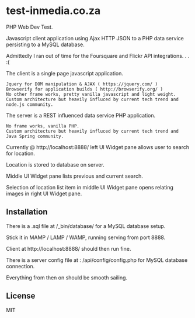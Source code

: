 # test-inmedia.co.za

  PHP Web Dev Test.

  Javascript client application using Ajax HTTP JSON to a PHP data service persisting to a MySQL database.

  Admittedly I ran out of time for the Foursquare and Flickr API integrations. . .  :(

  The client is a single page javascript application.

    Jquery for DOM manipulation & AJAX ( https://jquery.com/ )
    Browserify for application builds ( http://browserify.org/ )
    No other frame works, pretty vanilla javascript and light weight.
    Custom architecture but heavily influced by current tech trend and node.js community.

  The server is a REST influenced data service PHP application.
  
    No frame works, vanilla PHP.
    Custom architecture but heavily influced by current tech trend and Java Spring community.


  Currently @ http://localhost:8888/ left UI Widget pane allows user to search for location.
  
  Location is stored to database on server.
  
  Middle UI Widget pane lists previous and current search.
  
  Selection of location list item in middle UI Widget pane opens relating images in right UI Widget pane. 

## Installation

  There is a .sql file at /_bin/database/ for a MySQL database setup.

  Stick it in MAMP / LAMP / WAMP, running serving from port 8888.

  Client at http://localhost:8888/ should then run fine.

  There is a server config file at : /api/config/config.php for MySQL database connection.

  Everything from then on should be smooth sailing.
  
## License

  MIT




